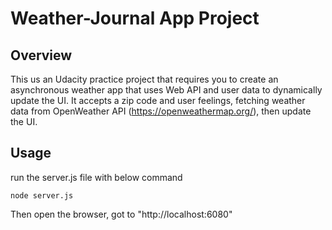 # Weather-Journal App Project

## Overview
This us an Udacity practice project that requires you to create an asynchronous weather app that uses Web API and user data to dynamically update the UI.
It accepts a zip code and user feelings, fetching weather data from OpenWeather API (https://openweathermap.org/), then update the UI.

## Usage
run the server.js file with below command
```
node server.js
```
Then open the browser, got to "http://localhost:6080"